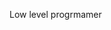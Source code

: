 <!--- ![Treidex's Github Stats](https://github-readme-stats.vercel.app/api?username=Treidexy&show_icons=true&theme=radical&count_private=true) --->
<!--- ![Top Langs](https://github-readme-stats.vercel.app/api/top-langs/?username=Treidexy&theme=radical&show_icons=true&count_private=true&layout=donut) --->

Low level progrmamer
